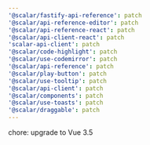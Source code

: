 ```yaml
---
'@scalar/fastify-api-reference': patch
'@scalar/api-reference-editor': patch
'@scalar/api-reference-react': patch
'@scalar/api-client-react': patch
'scalar-api-client': patch
'@scalar/code-highlight': patch
'@scalar/use-codemirror': patch
'@scalar/api-reference': patch
'@scalar/play-button': patch
'@scalar/use-tooltip': patch
'@scalar/api-client': patch
'@scalar/components': patch
'@scalar/use-toasts': patch
'@scalar/draggable': patch
---
```


chore: upgrade to Vue 3.5
